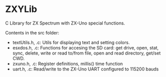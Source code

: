 # ZXYLib
C Library for ZX Spectrum with ZX-Uno special functions.

Contents in the src folder:

- textUtils.h, .c: Utils for displaying text and setting colors.
- esxdos.h, .c: Functions for accesing the SD card: get drive, open, stat, sync, delete, write or read to/from file, open and read directory, get/set CWD.
- zxuno.h, .c: Register definitions, millis() time function
- uart.h, .c: Read/write to the ZX-Uno UART configured to 115200 bauds